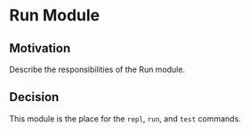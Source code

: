 # Run Module

## Motivation

Describe the responsibilities of the Run module.

## Decision

This module is the place for the `repl`, `run`, and `test` commands.
